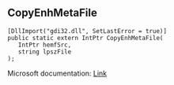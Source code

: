 ## CopyEnhMetaFile

```
[DllImport("gdi32.dll", SetLastError = true)]
public static extern IntPtr CopyEnhMetaFile(
   IntPtr hemfSrc,
   string lpszFile
);
```

Microsoft documentation: [Link](https://learn.microsoft.com/en-us/windows/win32/api/wingdi/nf-wingdi-copyenhmetafilea)
